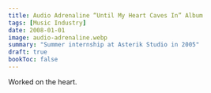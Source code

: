 ```yaml
---
title: Audio Adrenaline “Until My Heart Caves In” Album
tags: [Music Industry]
date: 2008-01-01
image: audio-adrenaline.webp
summary: "Summer internship at Asterik Studio in 2005"
draft: true
bookToc: false
---
```


Worked on the heart.